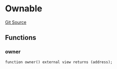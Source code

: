 # Ownable
[Git Source](https://github.com-treasure/TreasureProject/spellcaster-facets/blob/e61aea147da628641c6f090a95c62cf081f729f5/src/crafting/SimpleCrafting.sol)


## Functions
### owner


```solidity
function owner() external view returns (address);
```

